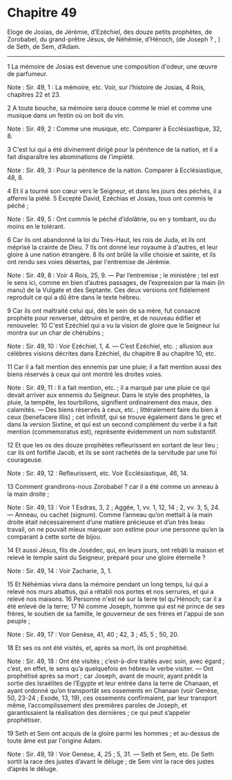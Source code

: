 # Chapitre 49

Eloge de Josias, de Jérémie, d’Ezéchiel, des douze petits prophètes, de Zorobabel, du grand-prêtre Jésus, de Néhémie, d’Hénoch, (de Joseph ? , ) de Seth, de Sem, d’Adam.

***

1 La mémoire de Josias est devenue une composition d'odeur, une œuvre de parfumeur.

<span class="bible-note">Note : </span> Sir. 49, 1 : La mémoire, etc. Voir, sur l’histoire de Josias, 4 Rois, chapitres 22 et 23.

2 A toute bouche, sa mémoire sera douce comme le miel et comme une musique dans un festin où on boit du vin.

<span class="bible-note">Note : </span> Sir. 49, 2 : Comme une musique, etc. Comparer à Ecclésiastique, 32, 8.

3 C'est lui qui a été divinement dirigé pour la pénitence de la nation, et il a fait disparaître les abominations de l'impiété.

<span class="bible-note">Note : </span> Sir. 49, 3 : Pour la pénitence de la nation. Comparer à Ecclésiastique, 48, 8.


4 Et il a tourné son cœur vers le Seigneur, et dans les jours des péchés, il a affermi la piété. 5 Excepté David, Ezéchias et Josias, tous ont commis le péché ;

<span class="bible-note">Note : </span> Sir. 49, 5 : Ont commis le péché d’idolâtrie, ou en y tombant, ou du moins en le tolérant.

6 Car ils ont abandonné la loi du Très-Haut, les rois de Juda, et ils ont méprisé la crainte de Dieu. 7 Ils ont donné leur royaume à d'autres, et leur gloire à une nation étrangère. 8 Ils ont brûlé la ville choisie et sainte, et ils ont rendu ses voies désertes, par l'entremise de Jérémie.

<span class="bible-note">Note : </span> Sir. 49, 8 : Voir 4 Rois, 25, 9. ― Par l’entremise ; le ministère ; tel est le sens ici, comme en bien d’autres passages, de l’expression par la main (in manu) de la Vulgate et des Septante. Ces deux versions ont fidèlement reproduit ce qui a dû être dans le texte hébreu.

9 Car ils ont maltraité celui qui, dès le sein de sa mère, fut consacré prophète pour renverser, détruire et perdre, et de nouveau édifier et renouveler. 10 C'est Ezéchiel qui a vu la vision de gloire que le Seigneur lui montra sur un char de chérubins ;

<span class="bible-note">Note : </span> Sir. 49, 10 : Voir Ezéchiel, 1, 4. ― C’est Ezéchiel, etc. ; allusion aux célèbres visions décrites dans Ezéchiel, du chapitre 8 au chapitre 10, etc.


11 Car il a fait mention des ennemis par une pluie; il a fait mention aussi des biens réservés à ceux qui ont montré les droites voies.

<span class="bible-note">Note : </span> Sir. 49, 11 : Il a fait mention, etc. ; il a marqué par une pluie ce qui devait arriver aux ennemis du Seigneur. Dans le style des prophètes, la pluie, la tempête, les tourbillons, signifient ordinairement des maux, des calamités. ― Des biens réservés à ceux, etc. ; littéralement faire du bien à ceux (benefacere illis) ; cet infinitif, qui se trouve également dans le grec et dans la version Sixtine, et qui est un second complément du verbe il a fait mention (commemoratus est), représente évidemment un nom substantif.

12 Et que les os des douze prophètes refleurissent en sortant de leur lieu ; car ils ont fortifié Jacob, et ils se sont rachetés de la servitude par une foi courageuse.

<span class="bible-note">Note : </span> Sir. 49, 12 : Refleurissent, etc. Voir Ecclésiastique, 46, 14.

13 Comment grandirons-nous Zorobabel ? car il a été comme un anneau à la main droite ;

<span class="bible-note">Note : </span> Sir. 49, 13 : Voir 1 Esdras, 3, 2 ; Aggée, 1, vv. 1, 12, 14 ; 2, vv. 3, 5, 24. ― Anneau, ou cachet (signum). Comme l’anneau qu’on mettait à la main droite était nécessairement d’une matière précieuse et d’un très beau travail, on ne pouvait mieux marquer son estime pour une personne qu’en la comparant à cette sorte de bijou.


14 Et aussi Jésus, fils de Josédec, qui, en leurs jours, ont rebâti la maison et relevé le temple saint du Seigneur, préparé pour une gloire éternelle ?

<span class="bible-note">Note : </span> Sir. 49, 14 : Voir Zacharie, 3, 1.

15 Et Néhémias vivra dans la mémoire pendant un long temps, lui qui a relevé nos murs abattus, qui a rétabli nos portes et nos serrures, et qui a relevé nos maisons. 16 Personne n'est né sur la terre tel qu'Hénoch; car il a été enlevé de la terre; 17 Ni comme Joseph, homme qui est né prince de ses frères, le soutien de sa famille, le gouverneur de ses frères et l'appui de son peuple ;

<span class="bible-note">Note : </span> Sir. 49, 17 : Voir Genèse, 41, 40 ; 42, 3 ; 45, 5 ; 50, 20.

18 Et ses os ont été visités, et, après sa mort, ils ont prophétisé.

<span class="bible-note">Note : </span> Sir. 49, 18 : Ont été visités ; c’est-à-dire traités avec soin, avec égard ; c’est, en effet, le sens qu’a quelquefois en hébreu le verbe visiter. ― Ont prophétisé après sa mort ; car Joseph, avant de mourir, ayant prédit la sortie des Israélites de l’Egypte et leur entrée dans la terre de Chanaan, et ayant ordonné qu’on transportât ses ossements en Chanaan (voir Genèse, 50, 23-24 ; Exode, 13, 19), ces ossements confirmaient, par leur transport même, l’accomplissement des premières paroles de Joseph, et garantissaient la réalisation des dernières ; ce qui peut s’appeler prophétiser.

19 Seth et Sem ont acquis de la gloire parmi les hommes ; et au-dessus de toute âme est par l'origine Adam.

<span class="bible-note">Note : </span> Sir. 49, 19 : Voir Genèse, 4, 25 ; 5, 31. ― Seth et Sem, etc. De Seth sortit la race des justes d’avant le déluge ; de Sem vint la race des justes d’après le déluge.

